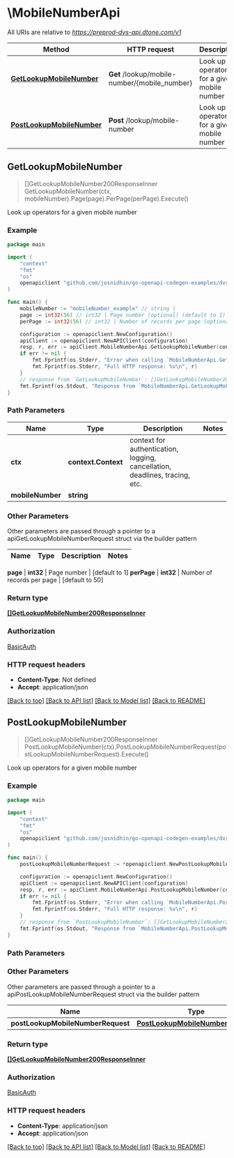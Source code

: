 # \MobileNumberApi

All URIs are relative to *https://preprod-dvs-api.dtone.com/v1*

Method | HTTP request | Description
------------- | ------------- | -------------
[**GetLookupMobileNumber**](MobileNumberApi.md#GetLookupMobileNumber) | **Get** /lookup/mobile-number/{mobile_number} | Look up operators for a given mobile number
[**PostLookupMobileNumber**](MobileNumberApi.md#PostLookupMobileNumber) | **Post** /lookup/mobile-number | Look up operators for a given mobile number



## GetLookupMobileNumber

> []GetLookupMobileNumber200ResponseInner GetLookupMobileNumber(ctx, mobileNumber).Page(page).PerPage(perPage).Execute()

Look up operators for a given mobile number

### Example

```go
package main

import (
    "context"
    "fmt"
    "os"
    openapiclient "github.com/josnidhin/go-openapi-codegen-examples/dvsclient/dvsapi"
)

func main() {
    mobileNumber := "mobileNumber_example" // string | 
    page := int32(56) // int32 | Page number (optional) (default to 1)
    perPage := int32(56) // int32 | Number of records per page (optional) (default to 50)

    configuration := openapiclient.NewConfiguration()
    apiClient := openapiclient.NewAPIClient(configuration)
    resp, r, err := apiClient.MobileNumberApi.GetLookupMobileNumber(context.Background(), mobileNumber).Page(page).PerPage(perPage).Execute()
    if err != nil {
        fmt.Fprintf(os.Stderr, "Error when calling `MobileNumberApi.GetLookupMobileNumber``: %v\n", err)
        fmt.Fprintf(os.Stderr, "Full HTTP response: %v\n", r)
    }
    // response from `GetLookupMobileNumber`: []GetLookupMobileNumber200ResponseInner
    fmt.Fprintf(os.Stdout, "Response from `MobileNumberApi.GetLookupMobileNumber`: %v\n", resp)
}
```

### Path Parameters


Name | Type | Description  | Notes
------------- | ------------- | ------------- | -------------
**ctx** | **context.Context** | context for authentication, logging, cancellation, deadlines, tracing, etc.
**mobileNumber** | **string** |  | 

### Other Parameters

Other parameters are passed through a pointer to a apiGetLookupMobileNumberRequest struct via the builder pattern


Name | Type | Description  | Notes
------------- | ------------- | ------------- | -------------

 **page** | **int32** | Page number | [default to 1]
 **perPage** | **int32** | Number of records per page | [default to 50]

### Return type

[**[]GetLookupMobileNumber200ResponseInner**](GetLookupMobileNumber200ResponseInner.md)

### Authorization

[BasicAuth](../README.md#BasicAuth)

### HTTP request headers

- **Content-Type**: Not defined
- **Accept**: application/json

[[Back to top]](#) [[Back to API list]](../README.md#documentation-for-api-endpoints)
[[Back to Model list]](../README.md#documentation-for-models)
[[Back to README]](../README.md)


## PostLookupMobileNumber

> []GetLookupMobileNumber200ResponseInner PostLookupMobileNumber(ctx).PostLookupMobileNumberRequest(postLookupMobileNumberRequest).Execute()

Look up operators for a given mobile number

### Example

```go
package main

import (
    "context"
    "fmt"
    "os"
    openapiclient "github.com/josnidhin/go-openapi-codegen-examples/dvsclient/dvsapi"
)

func main() {
    postLookupMobileNumberRequest := *openapiclient.NewPostLookupMobileNumberRequest("MobileNumber_example") // PostLookupMobileNumberRequest | 

    configuration := openapiclient.NewConfiguration()
    apiClient := openapiclient.NewAPIClient(configuration)
    resp, r, err := apiClient.MobileNumberApi.PostLookupMobileNumber(context.Background()).PostLookupMobileNumberRequest(postLookupMobileNumberRequest).Execute()
    if err != nil {
        fmt.Fprintf(os.Stderr, "Error when calling `MobileNumberApi.PostLookupMobileNumber``: %v\n", err)
        fmt.Fprintf(os.Stderr, "Full HTTP response: %v\n", r)
    }
    // response from `PostLookupMobileNumber`: []GetLookupMobileNumber200ResponseInner
    fmt.Fprintf(os.Stdout, "Response from `MobileNumberApi.PostLookupMobileNumber`: %v\n", resp)
}
```

### Path Parameters



### Other Parameters

Other parameters are passed through a pointer to a apiPostLookupMobileNumberRequest struct via the builder pattern


Name | Type | Description  | Notes
------------- | ------------- | ------------- | -------------
 **postLookupMobileNumberRequest** | [**PostLookupMobileNumberRequest**](PostLookupMobileNumberRequest.md) |  | 

### Return type

[**[]GetLookupMobileNumber200ResponseInner**](GetLookupMobileNumber200ResponseInner.md)

### Authorization

[BasicAuth](../README.md#BasicAuth)

### HTTP request headers

- **Content-Type**: application/json
- **Accept**: application/json

[[Back to top]](#) [[Back to API list]](../README.md#documentation-for-api-endpoints)
[[Back to Model list]](../README.md#documentation-for-models)
[[Back to README]](../README.md)

